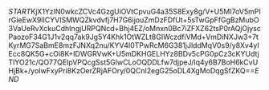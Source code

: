 $START$KjX1YzlN0wkcZCVc4GzgUiOVtCpvuG4a35S8Exy8g/V+U5MI7oV5mPIrGieEwX9lICYVISMWQZkvdvfj7H7G6ijouZmDzFDfUt+5sTwGpFfGgBzMubO3VaUeRvXckuCdhIngjURPQNcd+Bhj4EZ/oMnxn0Bc7iZFXZ62tsP0rAQjOjyscPaozoF34G1J1v2qq7ak9Jg5Y4Khk1OtWZLt8GIWczdfiVMd+VmDiNXJw3+7tKyrMG7SaBmE8mzFJNXq2nu/KYV4I0TPwRcM6G381jJlddMqV0s9/y8Xv4yIEcc8QK5G+cOi8K+IDWGRVwK+U5mDKHGELHYz8BDv5cPG0pCz3cKYUdtjTlYO21c/QO77QEIpVPQcgSst5GlwCLoOQDDLfw7djpeJ/Iq4y6B7BoH6kCvUHjBk+/yoIwFxyPri8KzOerZRjAFOry/0QCnl2egG25oDL4XgMoDqgSfZKQ==$END$